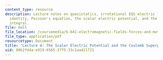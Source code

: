 ```yaml
---
content_type: resource
description: Lecture notes on quasistatics, irrotational EQS electric field, vector
  identity, Poisson's equation, the scalar electric potential, and the Coulomb superposition
  integral.
file: null
file_location: /coursemedia/6-641-electromagnetic-fields-forces-and-motion-spring-2005/00b2fd4ae919656537f533c1aa421721_lecture4.pdf
file_type: application/pdf
resourcetype: Document
title: 'Lecture 4: The Scalar Electric Potential and the Coulomb Superposition Integral '
uid: 00b2fd4a-e919-6565-37f5-33c1aa421721
---
```

